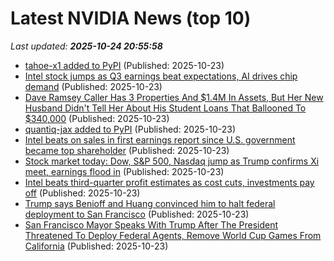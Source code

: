 # Latest NVIDIA News (top 10)
_Last updated: **2025-10-24 20:55:58**_

- [tahoe-x1 added to PyPI](https://pypi.org/project/tahoe-x1/) (Published: 2025-10-23)
- [Intel stock jumps as Q3 earnings beat expectations, AI drives chip demand](https://finance.yahoo.com/news/intel-stock-jumps-as-q3-earnings-beat-expectations-ai-drives-chip-demand-201344592.html) (Published: 2025-10-23)
- [Dave Ramsey Caller Has 3 Properties And $1.4M In Assets, But Her New Husband Didn't Tell Her About His Student Loans That Ballooned To $340,000](https://finance.yahoo.com/news/dave-ramsey-caller-3-properties-203107978.html) (Published: 2025-10-23)
- [quantiq-jax added to PyPI](https://pypi.org/project/quantiq-jax/) (Published: 2025-10-23)
- [Intel beats on sales in first earnings report since U.S. government became top shareholder](https://www.cnbc.com/2025/10/23/intel-intc-earnings-report-q3-2025-.html) (Published: 2025-10-23)
- [Stock market today: Dow, S&P 500, Nasdaq jump as Trump confirms Xi meet, earnings flood in](https://finance.yahoo.com/news/live/stock-market-today-dow-sp-500-nasdaq-jump-as-trump-confirms-xi-meet-earnings-flood-in-200021931.html) (Published: 2025-10-23)
- [Intel beats third-quarter profit estimates as cost cuts, investments pay off](https://finance.yahoo.com/news/intel-beats-third-quarter-profit-200201388.html) (Published: 2025-10-23)
- [Trump says Benioff and Huang convinced him to halt federal deployment to San Francisco](https://biztoc.com/x/19fb115437fcab09) (Published: 2025-10-23)
- [San Francisco Mayor Speaks With Trump After The President Threatened To Deploy Federal Agents, Remove World Cup Games From California](https://brobible.com/sports/article/san-francisco-mayor-trump-world-cup/) (Published: 2025-10-23)
